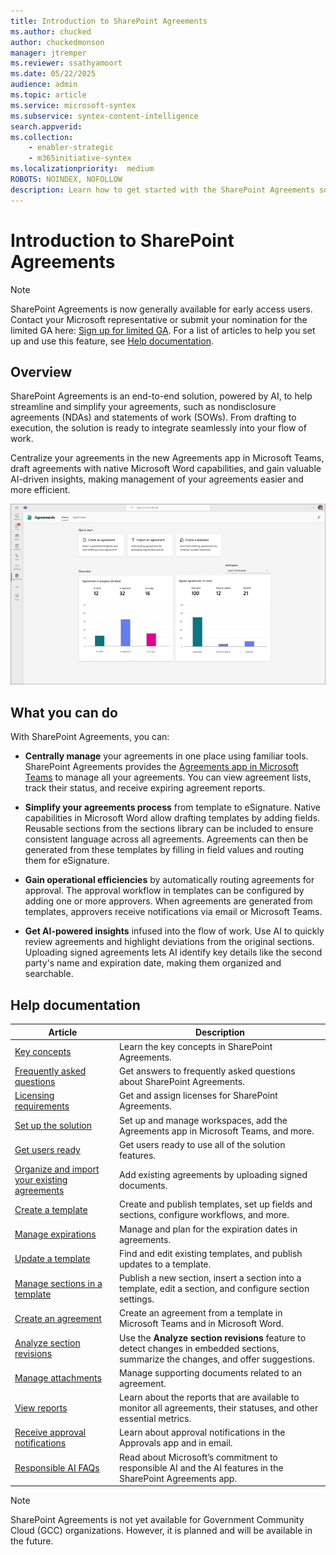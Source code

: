 ```yaml
---
title: Introduction to SharePoint Agreements
ms.author: chucked
author: chuckedmonson
manager: jtremper
ms.reviewer: ssathyamoort
ms.date: 05/22/2025
audience: admin
ms.topic: article
ms.service: microsoft-syntex
ms.subservice: syntex-content-intelligence
search.appverid: 
ms.collection: 
    - enabler-strategic
    - m365initiative-syntex
ms.localizationpriority:  medium
ROBOTS: NOINDEX, NOFOLLOW
description: Learn how to get started with the SharePoint Agreements solution.
---
```


# Introduction to SharePoint Agreements

> [!NOTE]
> SharePoint Agreements is now generally available for early access users. Contact your Microsoft representative or submit your nomination for the limited GA here: [Sign up for limited GA](https://aka.ms/AgreementsSelectiveGA). For a list of articles to help you set up and use this feature, see [Help documentation](#help-documentation).

## Overview

SharePoint Agreements is an end-to-end solution, powered by AI, to help streamline and simplify your agreements, such as nondisclosure agreements (NDAs) and statements of work (SOWs). From drafting to execution, the solution is ready to integrate seamlessly into your flow of work.

Centralize your agreements in the new Agreements app in Microsoft Teams, draft agreements with native Microsoft Word capabilities, and gain valuable AI-driven insights, making management of your agreements easier and more efficient.

![A screenshot of Agreements app showing the home page.](../../media/content-understanding/agreements-homepage.png)

## What you can do

With SharePoint Agreements, you can:

- **Centrally manage** your agreements in one place using familiar tools. SharePoint Agreements provides the [Agreements app in Microsoft Teams](https://teams.microsoft.com/l/app/fc0c5127-1a8c-4d12-9500-c142ca453b83?source=app-details-dialog) to manage all your agreements. You can view agreement lists, track their status, and receive expiring agreement reports.
  
- **Simplify your agreements process** from template to eSignature. Native capabilities in Microsoft Word allow drafting templates by adding fields. Reusable sections from the sections library can be included to ensure consistent language across all agreements. Agreements can then be generated from these templates by filling in field values and routing them for eSignature.
  
- **Gain operational efficiencies** by automatically routing agreements for approval. The approval workflow in templates can be configured by adding one or more approvers. When agreements are generated from templates, approvers receive notifications via email or Microsoft Teams.
  
- **Get AI-powered insights** infused into the flow of work. Use AI to quickly review agreements and highlight deviations from the original sections. Uploading signed agreements lets AI identify key details like the second party's name and expiration date, making them organized and searchable.

## Help documentation

|Article  |Description  |
|---------|---------|
|[Key concepts](agreements-key-concepts.md)    |Learn the key concepts in SharePoint Agreements.         |
|[Frequently asked questions](agreements-faq.md)    |Get answers to frequently asked questions about SharePoint Agreements.         |
|[Licensing requirements](agreements-license-requirements.md)    |Get and assign licenses for SharePoint Agreements.         |
|[Set up the solution](agreements-setup.md)    |Set up and manage workspaces, add the Agreements app in Microsoft Teams, and more.         |
|[Get users ready](agreements-user-prereqs.md)    |Get users ready to use all of the  solution features.         |
|[Organize and import your existing agreements](agreements-import-agreement.md)    |Add existing agreements by uploading signed documents.        |
|[Create a template](agreements-create-template.md)    |Create and publish templates, set up fields and sections, configure workflows, and more.         |
|[Manage expirations](agreements-expirations.md)    |Manage and plan for the expiration dates in agreements.         |
|[Update a template](agreements-update-template.md)    |Find and edit existing templates, and publish updates to a template.         |
|[Manage sections in a template](agreements-manage-sections.md)    |Publish a new section, insert a section into a template, edit a section, and configure section settings.         |
|[Create an agreement](agreements-create-agreement.md)    |Create an agreement from a template in Microsoft Teams and in Microsoft Word.         |
|[Analyze section revisions](agreements-analyze-sections.md)    |Use the **Analyze section revisions** feature to detect changes in embedded sections, summarize the changes, and offer suggestions.       |
|[Manage attachments](agreements-attachments.md)    |Manage supporting documents related to an agreement.         |
|[View reports](agreements-reports.md)    |Learn about the reports that are available to monitor all agreements, their statuses, and other essential metrics.         |
|[Receive approval notifications](agreements-notifications.md)    |Learn about approval notifications in the Approvals app and in email.         |
|[Responsible AI FAQs](agreements-responsible-ai.md)    |Read about Microsoft’s commitment to responsible AI and the AI features in the SharePoint Agreements app.        |

> [!NOTE]
> SharePoint Agreements is not yet available for Government Community Cloud (GCC) organizations. However, it is planned and will be available in the future.
